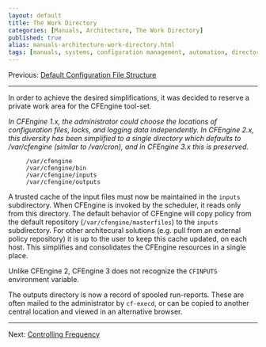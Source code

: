 ```yaml
---
layout: default
title: The Work Directory
categories: [Manuals, Architecture, The Work Directory]
published: true
alias: manuals-architecture-work-directory.html
tags: [manuals, systems, configuration management, automation, directory, work directory]
---
```


Previous: [Default Configuration File Structure](manuals-architecture-configuration-file-structure.html)

****

In order to achieve the desired simplifications, it was decided to
reserve a private work area for the CFEngine tool-set.

_In CFEngine 1.x, the administrator could choose the locations of
configuration files, locks, and logging data independently. In
CFEngine 2.x, this diversity has been simplified to a single
directory which defaults to /var/cfengine (similar to /var/cron),
and in CFEngine 3.x this is preserved._

         /var/cfengine
         /var/cfengine/bin
         /var/cfengine/inputs
         /var/cfengine/outputs

A trusted cache of the input files must now be maintained in the
`inputs` subdirectory. When CFEngine is invoked by the scheduler, it
reads only from this directory. The default behavior of CFEngine will
copy policy from the default repository (`/var/cfengine/masterfiles`)
to the `inputs` subdirectory. For other architecural solutions (e.g.
pull from an external policy repository) it is up to the user to keep this
cache updated, on each host. This simplifies and consolidates the
CFEngine resources in a single place.

Unlike CFEngine 2, CFEngine 3 does not recognize the `CFINPUTS`
environment variable.

The outputs directory is now a record of spooled run-reports. These
are often mailed to the administrator by `cf-execd`, or can be
copied to another central location and viewed in an alternative
browser.

****

Next: [Controlling Frequency](manuals-architecture-controlling-frequency.html)
